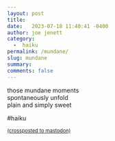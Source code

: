 ```yaml
---
layout: post
title:  
date:   2023-07-18 11:40:41 -0400
author: joe jenett
category:
  -  haiku
permalink: /mundane/
slug: mundane
summary: 
comments: false
---
```

<p>
those mundane moments<br>
spontaneously unfold<br>
plain and simply sweet
</p>

<p>#haiku</p>

<a href="https://brid.gy/publish/mastodon"><small>(crossposted to mastodon)</small></a>